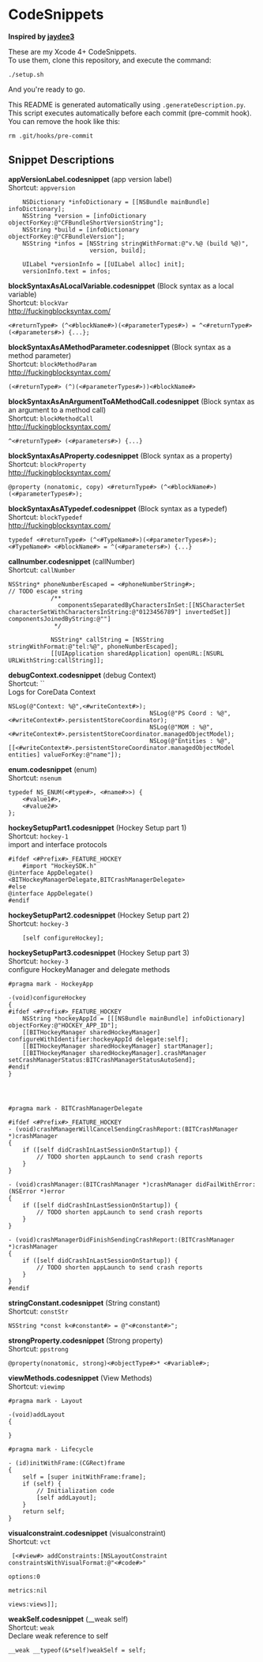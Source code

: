 # CodeSnippets

**Inspired by [jaydee3](https://github.com/jaydee3/CodeSnippets)**

These are my Xcode 4+ CodeSnippets.  
To use them, clone this repository, and execute the command:

    ./setup.sh
And you're ready to go.

This README is generated automatically using `.generateDescription.py`.  
This script executes automatically before each commit (pre-commit hook). You can remove the hook like this:

    rm .git/hooks/pre-commit

## Snippet Descriptions

**appVersionLabel.codesnippet**  (app version label)  
Shortcut: `appversion`  


        NSDictionary *infoDictionary = [[NSBundle mainBundle] infoDictionary];
        NSString *version = [infoDictionary objectForKey:@"CFBundleShortVersionString"];
        NSString *build = [infoDictionary objectForKey:@"CFBundleVersion"];
        NSString *infos = [NSString stringWithFormat:@"v.%@ (build %@)",
                           version, build];
        
        UILabel *versionInfo = [[UILabel alloc] init];
        versionInfo.text = infos;
    

**blockSyntaxAsALocalVariable.codesnippet**  (Block syntax as a local variable)  
Shortcut: `blockVar`  
http://fuckingblocksyntax.com/

    <#returnType#> (^<#blockName#>)(<#parameterTypes#>) = ^<#returnType#>(<#parameters#>) {...};

**blockSyntaxAsAMethodParameter.codesnippet**  (Block syntax as a method parameter)  
Shortcut: `blockMethodParam`  
http://fuckingblocksyntax.com/

    (<#returnType#> (^)(<#parameterTypes#>))<#blockName#>

**blockSyntaxAsAnArgumentToAMethodCall.codesnippet**  (Block syntax as an argument to a method call)  
Shortcut: `blockMethodCall`  
http://fuckingblocksyntax.com/

    ^<#returnType#> (<#parameters#>) {...}

**blockSyntaxAsAProperty.codesnippet**  (Block syntax as a property)  
Shortcut: `blockProperty`  
http://fuckingblocksyntax.com/

    @property (nonatomic, copy) <#returnType#> (^<#blockName#>)(<#parameterTypes#>);

**blockSyntaxAsATypedef.codesnippet**  (Block syntax as a typedef)  
Shortcut: `blockTypedef`  
http://fuckingblocksyntax.com/

    typedef <#returnType#> (^<#TypeName#>)(<#parameterTypes#>);
    <#TypeName#> <#blockName#> = ^(<#parameters#>) {...}

**callnumber.codesnippet**  (callNumber)  
Shortcut: `callNumber`  


    NSString* phoneNumberEscaped = <#phoneNumberString#>;
    // TODO escape string
                /**
                  componentsSeparatedByCharactersInSet:[[NSCharacterSet characterSetWithCharactersInString:@"0123456789"] invertedSet]] componentsJoinedByString:@""]
                 */
                
                NSString* callString = [NSString stringWithFormat:@"tel:%@", phoneNumberEscaped];
                [[UIApplication sharedApplication] openURL:[NSURL URLWithString:callString]];
    

**debugContext.codesnippet**  (debug Context)  
Shortcut: ``  
Logs for CoreData Context

    NSLog(@"Context: %@",<#writeContext#>);
                                            NSLog(@"PS Coord : %@",<#writeContext#>.persistentStoreCoordinator);
                                            NSLog(@"MOM : %@", <#writeContext#>.persistentStoreCoordinator.managedObjectModel);
                                            NSLog(@"Entities : %@",[[<#writeContext#>.persistentStoreCoordinator.managedObjectModel entities] valueForKey:@"name"]);

**enum.codesnippet**  (enum)  
Shortcut: `nsenum`  


    typedef NS_ENUM(<#type#>, <#name#>>) {
        <#value1#>,
        <#value2#>
    };

**hockeySetupPart1.codesnippet**  (Hockey Setup part 1)  
Shortcut: `hockey-1`  
import and interface protocols

    #ifdef <#Prefix#>_FEATURE_HOCKEY
        #import "HockeySDK.h"
    @interface AppDelegate()<BITHockeyManagerDelegate,BITCrashManagerDelegate>
    #else
    @interface AppDelegate()
    #endif

**hockeySetupPart2.codesnippet**  (Hockey Setup part 2)  
Shortcut: `hockey-3`  


        [self configureHockey];

**hockeySetupPart3.codesnippet**  (Hockey Setup part 3)  
Shortcut: `hockey-3`  
configure HockeyManager and delegate methods

    #pragma mark - HockeyApp
    
    -(void)configureHockey
    {
    #ifdef <#Prefix#>_FEATURE_HOCKEY
        NSString *hockeyAppId = [[[NSBundle mainBundle] infoDictionary] objectForKey:@"HOCKEY_APP_ID"];
        [[BITHockeyManager sharedHockeyManager] configureWithIdentifier:hockeyAppId delegate:self];
        [[BITHockeyManager sharedHockeyManager] startManager];
        [[BITHockeyManager sharedHockeyManager].crashManager setCrashManagerStatus:BITCrashManagerStatusAutoSend];
    #endif
    }
    
    
    
    
    #pragma mark - BITCrashManagerDelegate
    
    #ifdef <#Prefix#>_FEATURE_HOCKEY
    - (void)crashManagerWillCancelSendingCrashReport:(BITCrashManager *)crashManager
    {
        if ([self didCrashInLastSessionOnStartup]) {
            // TODO shorten appLaunch to send crash reports
        }
    }
    
    - (void)crashManager:(BITCrashManager *)crashManager didFailWithError:(NSError *)error
    {
        if ([self didCrashInLastSessionOnStartup]) {
            // TODO shorten appLaunch to send crash reports
        }
    }
    
    - (void)crashManagerDidFinishSendingCrashReport:(BITCrashManager *)crashManager
    {
        if ([self didCrashInLastSessionOnStartup]) {
            // TODO shorten appLaunch to send crash reports
        }
    }
    #endif

**stringConstant.codesnippet**  (String constant)  
Shortcut: `constStr`  


    NSString *const k<#constant#> = @"<#constant#>";

**strongProperty.codesnippet**  (Strong property)  
Shortcut: `ppstrong`  


    @property(nonatomic, strong)<#objectType#>* <#variable#>;

**viewMethods.codesnippet**  (View Methods)  
Shortcut: `viewimp`  


    #pragma mark - Layout
    
    -(void)addLayout
    {
    
    }
    
    #pragma mark - Lifecycle
    
    - (id)initWithFrame:(CGRect)frame
    {
        self = [super initWithFrame:frame];
        if (self) {
            // Initialization code
            [self addLayout];
        }
        return self;
    }
    

**visualconstraint.codesnippet**  (visualconstraint)  
Shortcut: `vct`  


     [<#view#> addConstraints:[NSLayoutConstraint constraintsWithVisualFormat:@"<#code#>"
                                                                                 options:0
                                                                                 metrics:nil
                                                                                   views:views]];

**weakSelf.codesnippet**  (__weak self)  
Shortcut: `weak`  
Declare weak reference to self

    __weak __typeof(&*self)weakSelf = self;
    

